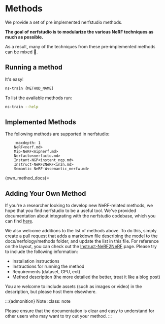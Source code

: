 # Methods

We provide a set of pre implemented nerfstudio methods.

**The goal of nerfstudio is to modularize the various NeRF techniques as much as possible.**

As a result, many of the techniques from these pre-implemented methods can be mixed 🎨.

## Running a method

It's easy!

```bash
ns-train {METHOD_NAME}
```

To list the available methods run:

```bash
ns-train --help
```

## Implemented Methods

The following methods are supported in nerfstudio:

```{toctree}
    :maxdepth: 1
    NeRF<nerf.md>
    Mip-NeRF<mipnerf.md>
    Nerfacto<nerfacto.md>
    Instant-NGP<instant_ngp.md>
    Instruct-NeRF2NeRF<in2n.md>
    Semantic NeRF-W<semantic_nerfw.md>
```

(own_method_docs)=

## Adding Your Own Method

If you're a researcher looking to develop new NeRF-related methods, we hope that you find nerfstudio to be a useful tool. We've provided documentation about integrating with the nerfstudio codebase, which you can find [here](../../developer_guides/new_methods.md).

We also welcome additions to the list of methods above. To do this, simply create a pull request that adds a markdown file describing the model to the docs/nerfology/methods folder, and update the list in this file. For reference on the layout, you can check out the [Instruct-NeRF2NeRF](in2n) page. Please try to include the following information:

- Installation instructions
- Instructions for running the method
- Requirements (dataset, GPU, ect)
- Method description (the more detailed the better, treat it like a blog post)

You are welcome to include assets (such as images or video) in the description, but please host them elsewhere.

:::{admonition} Note
:class: note

Please ensure that the documentation is clear and easy to understand for other users who may want to try out your method.
:::
